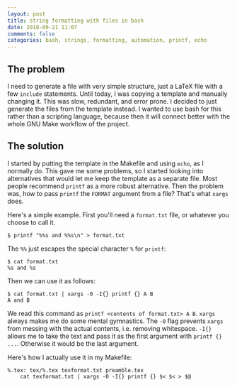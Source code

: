```yaml
---
layout: post
title: string formatting with files in bash
date: 2018-09-21 11:07
comments: false
categories: bash, strings, formatting, automation, printf, echo
---
```


## The problem

I need to generate a file with very simple structure, just a LaTeX file with a few `include` statements.
Until today, I was copying a template and manually changing it.
This was slow, redundant, and error prone.
I decided to just generate the files from the template instead.
I wanted to use bash for this rather than a scripting language, because then it will connect better with the whole GNU Make workflow of the project.

## The solution

I started by putting the template in the Makefile and using `echo`, as I normally do.
This gave me some problems, so I started looking into alternatives that would let me keep the template as a separate file.
Most people recommend `printf` as a more robust alternative.
Then the problem was, how to pass `printf` the `FORMAT` argument from a file?
That's what `xargs` does.

Here's a simple example.
First you'll need a `format.txt` file, or whatever you choose to call it.

```
$ printf "%%s and %%s\n" > format.txt                                                 
```

The `%%` just escapes the special character `%` for `printf`:

```
$ cat format.txt
%s and %s
```

Then we can use it as follows:

```
$ cat format.txt | xargs -0 -I{} printf {} A B
A and B
```

We read this command as `printf <contents of format.txt> A B`.
`xargs` always makes me do some mental gymnastics.
The `-0` flag prevents `xargs` from messing with the actual contents, i.e. removing whitespace.
`-I{}` allows me to take the text and pass it as the first argument with `printf {} ...`.
Otherwise it would be the last argument.

Here's how I actually use it in my Makefile:

```
%.tex: tex/%.tex texformat.txt preamble.tex
	cat texformat.txt | xargs -0 -I{} printf {} $< $< > $@
```

